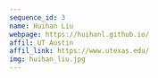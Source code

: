 ```yaml
---
sequence_id: 3
name: Huihan Liu
webpage: https://huihanl.github.io/
affil: UT Austin
affil_link: https://www.utexas.edu/
img: huihan_liu.jpg
---
```

